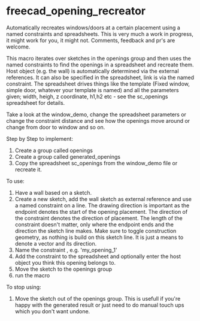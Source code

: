 # freecad_opening_recreator
Automatically recreates windows/doors at a certain placement using a named constraints and spreadsheets.
This is very much a work in progress, it might work for you, it might not. Comments, feedback and pr's are welcome.

This macro iterates over sketches in the openings group and then uses the named constraints to find the openings in a spreadsheet and recreate them.
Host object (e.g. the wall) is automatically determined via the external references. It can also be specified in the spreadsheet, link is via the named constraint.
The spreadsheet drives things like the template (Fixed window, simple door, whatever your template is named) and all the parameters given; width, heigh, z coordinate, h1,h2 etc - see the sc_openings spreadsheet for details.

Take a look at the window_demo, change the spreadsheet parameters or change the constraint distance and see how the openings move around or change from door to window and so on.

Step by Step to implement:
1) Create a group called openings
2) Create a group called generated_openings
3) Copy the spreadsheet sc_openings from the window_demo file or recreate it.

To use:
1) Have a wall based on a sketch.
2) Create a new sketch, add the wall sketch as external reference and use a named constraint on a line. The drawing direction is important as the endpoint denotes the start of the opening placement. The direction of the constraint denotes the direction of placement. The length of the constraint doesn't matter, only where the endpoint ends and the direction the sketch line makes. Make sure to toggle construction geometry, as nothing is build on this sketch line. It is just a means to denote a vector and its direction.
3) Name the constraint , e.g. 'my_opening_1'
4) Add the constraint to the spreadsheet and optionally enter the host object you think this opening belongs to.
5) Move the sketch to the openings group
6) run the macro

To stop using:
1) Move the sketch out of the openings group. This is usefull if you're happy with the generated result or just need to do manual touch ups which you don't want undone.


